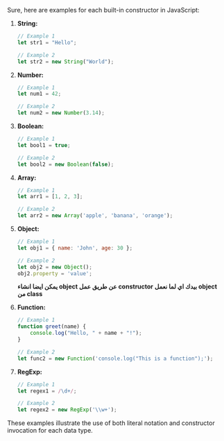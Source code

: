 Sure, here are examples for each built-in constructor in JavaScript:

1. **String:**
   ```javascript
   // Example 1
   let str1 = "Hello";
   
   // Example 2
   let str2 = new String("World");
   ```

2. **Number:**
   ```javascript
   // Example 1
   let num1 = 42;
   
   // Example 2
   let num2 = new Number(3.14);
   ```

3. **Boolean:**
   ```javascript
   // Example 1
   let bool1 = true;
   
   // Example 2
   let bool2 = new Boolean(false);
   ```

4. **Array:**
   ```javascript
   // Example 1
   let arr1 = [1, 2, 3];
   
   // Example 2
   let arr2 = new Array('apple', 'banana', 'orange');
   ```

5. **Object:**
   ```javascript
   // Example 1
   let obj1 = { name: 'John', age: 30 };
   
   // Example 2
   let obj2 = new Object();
   obj2.property = 'value';
   ```
   **يمكن ايضا انشاء object عن طريق عمل constructor  بيدك اي لما نعمل object من class**

6. **Function:**
   ```javascript
   // Example 1
   function greet(name) {
       console.log("Hello, " + name + "!");
   }
   
   // Example 2
   let func2 = new Function('console.log("This is a function");');
   ```

7. **RegExp:**
   ```javascript
   // Example 1
   let regex1 = /\d+/;
   
   // Example 2
   let regex2 = new RegExp('\\w+');
   ```

These examples illustrate the use of both literal notation and constructor invocation for each data type.
